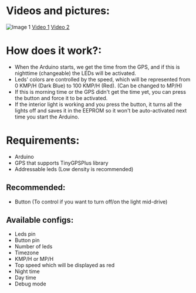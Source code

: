 # Videos and pictures:

![Image 1](https://i.imgur.com/eiqfxVu.jpg)
[Video 1](https://www.youtube.com/watch?v=nSZqGfcXmYQ)
[Video 2](https://www.youtube.com/watch?v=1BGZK5MtQjw)

# How does it work?:

- When the Arduino starts, we get the time from the GPS, and if this is nighttime (changeable) the LEDs will be activated.
- Leds' colors are controlled by the speed, which will be represented from 0 KMP/H (Dark Blue) to 100 KMP/H (Red).
(Can be changed to MP/H)
- If this is morning time or the GPS didn't get the time yet, you can press the button and force it to be activated.
- If the interior light is working and you press the button, it turns all the lights off and saves it in the EEPROM so it won't be auto-activated next time you start the Arduino.


# Requirements:
- Arduino
- GPS that supports TinyGPSPlus library
- Addressable leds (Low density is recommended)

## Recommended:

- Button (To control if you want to turn off/on the light mid-drive)

## Available configs:
- Leds pin
- Button pin
- Number of leds
- Timezone
- KMP/H or MP/H
- Top speed which will be displayed as red
- Night time
- Day time
- Debug mode
